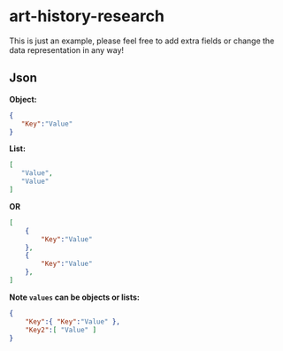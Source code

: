 # art-history-research

This is just an example, please feel free to add extra fields or change the data representation in any way!

## Json

**Object:**

```json
{
   "Key":"Value"
}
```


**List:**

```json
[
   "Value",
   "Value" 
]
```
**OR**

```json
[
    {
        "Key":"Value"
    },
    {
        "Key":"Value"
    },
]
```

**Note `values` can be objects or lists:**

```json
{
    "Key":{ "Key":"Value" },
    "Key2":[ "Value" ]
}
```